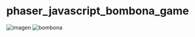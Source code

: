 # phaser_javascript_bombona_game

![imagen](https://user-images.githubusercontent.com/49040356/206666383-15c4f7cd-02bc-4e19-81a6-65ed32bbfe34.png)
![bombona](https://user-images.githubusercontent.com/49040356/206667698-053d71bb-ef4a-4abc-8cf0-85a2ddb18923.JPG)
